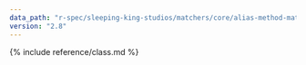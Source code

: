 ```yaml
---
data_path: "r-spec/sleeping-king-studios/matchers/core/alias-method-matcher"
version: "2.8"
---
```


{% include reference/class.md %}
